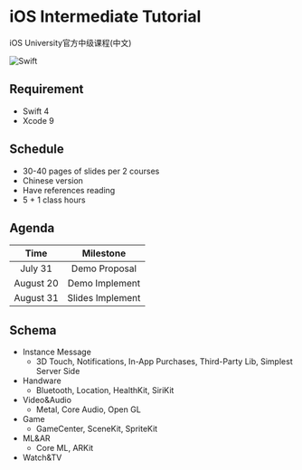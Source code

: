 # iOS Intermediate Tutorial

iOS University官方中级课程(中文)

![Swift](https://img.shields.io/badge/Swift-4-blue.svg) 

## Requirement

- Swift 4
- Xcode 9

## Schedule

- 30-40 pages of slides per 2 courses
- Chinese version
- Have references reading
- 5 + 1 class hours

## Agenda

|   Time    |    Milestone     |
| :-------: | :--------------: |
|  July 31  |  Demo Proposal   |
| August 20 |  Demo Implement  |
| August 31 | Slides Implement |

## Schema

- Instance Message
  - 3D Touch, Notifications, In-App Purchases, Third-Party Lib, Simplest Server Side
- Handware
  - Bluetooth, Location, HealthKit, SiriKit
- Video&Audio
  - Metal, Core Audio, Open GL
- Game
  - GameCenter, SceneKit, SpriteKit
- ML&AR
  - Core ML, ARKit
- Watch&TV

